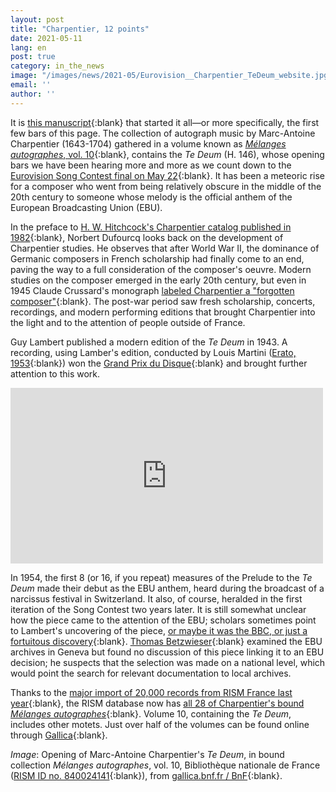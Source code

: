 ```yaml
---
layout: post
title: "Charpentier, 12 points"
date: 2021-05-11
lang: en
post: true
category: in_the_news
image: "/images/news/2021-05/Eurovision__Charpentier_TeDeum_website.jpg"
email: ''
author: ''
---
```


It is [this manuscript](https://opac.rism.info/search?id=840024141&View=rism){:blank} that started it all—or more specifically, the first few bars of this page. The collection of autograph music by Marc-Antoine Charpentier (1643-1704) gathered in a volume known as [_Mélanges autographes_, vol. 10](https://opac.rism.info/search?id=1001068787&View=rism){:blank}, contains the _Te Deum_ (H. 146), whose opening bars we have been hearing more and more as we count down to the [Eurovision Song Contest final on May 22](https://eurovision.tv/){:blank}. It has been a meteoric rise for a composer who went from being relatively obscure in the middle of the 20th century to someone whose melody is the official anthem of the European Broadcasting Union (EBU).  

In the preface to [H. W. Hitchcock's Charpentier catalog published in 1982](https://opac.rism.info/search?id=lit3293&View=rism){:blank}, Norbert Dufourcq looks back on the development of Charpentier studies. He observes that after World War II, the dominance of Germanic composers in French scholarship had finally come to an end, paving the way to a full consideration of the composer's oeuvre. Modern studies on the composer emerged in the early 20th century, but even in 1945 Claude Crussard's monograph [labeled Charpentier a "forgotten composer"](http://www.worldcat.org/oclc/177308512){:blank}. The post-war period saw fresh scholarship, concerts, recordings, and modern performing editions that brought Charpentier into the light and to the attention of people outside of France.  

Guy Lambert published a modern edition of the _Te Deum_ in 1943. A recording, using Lamber's edition, conducted by Louis Martini ([Erato, 1953](https://gallica.bnf.fr/ark:/12148/bpt6k127483q){:blank}) won the [Grand Prix du Disque](https://books.google.de/books?id=lup4DwAAQBAJ&lpg=PT235&ots=_a_HZqmzFl&dq=%22eurovision%20and%20the%20ritual%20music%22&hl=de&pg=PT235#v=onepage&q=%22eurovision%20and%20the%20ritual%20music%22&f=false){:blank} and brought further attention to this work.   

<div style="display: block;"><iframe style="width: 500px; height:281.25px; border: 0;" src="https://gallica.bnf.fr/ark:/12148/bpt6k127483q/f1.media.mini.auto=2"></iframe></div>  
 
In 1954, the first 8 (or 16, if you repeat) measures of the Prelude to the _Te Deum_ made their debut as the EBU anthem, heard during the broadcast of a narcissus festival in Switzerland. It also, of course, heralded in the first iteration of the Song Contest two years later. It is still somewhat unclear how the piece came to the attention of the EBU; scholars sometimes point to Lambert's uncovering of the piece, [or maybe it was the BBC, or just a fortuitous discovery]( https://www.eurovision.de/feddersens_kommentar/Die-Eurovisonsmelodie-eine-Hymne-fuer-Europa,eurovisionshymne100.html){:blank}. [Thomas Betzwieser]( https://www.degruyter.com/document/doi/10.1515/9783110479591/html){:blank} examined the EBU archives in Geneva but found no discussion of this piece linking it to an EBU decision; he suspects that the selection was made on a national level, which would point the search for relevant documentation to local archives.  

Thanks to the [major import of 20,000 records from RISM France last year](https://rism.info/rism_online_catalog/2020/06/29/almost-20000-records-from-the-bnf-now-also-in-rism.html){:blank}, the RISM database now has [all 28 of Charpentier's bound _Mélanges autographes_](https://opac.rism.info/search?View=rism&author=charpentier&q=Mélanges+autographes){:blank}. Volume 10, containing the _Te Deum_, includes other motets. Just over half of the volumes can be found online through [Gallica](https://gallica.bnf.fr/){:blank}.

_Image_: Opening of Marc-Antoine Charpentier's _Te Deum_, in bound collection _Mélanges autographes_, vol. 10, Bibliothèque nationale de France ([RISM ID no. 840024141](https://opac.rism.info/search?id=840024141&View=rism){:blank}), from [gallica.bnf.fr / BnF](https://gallica.bnf.fr/ark:/12148/btv1b550082275/f152.item){:blank}.

